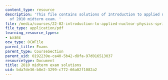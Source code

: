 ```yaml
---
content_type: resource
description: 'This file contains solutions of Introduction to applied nuclear physics
  of 2010 midterm exam. '
file: /media/courses/22-02-introduction-to-applied-nuclear-physics-spring-2012/bda7de36b8e23299c77266a02f1082a2_MIT22_02S12_midterm2010sol.pdf
file_type: application/pdf
learning_resource_types:
- Exams
ocw_type: OCWFile
parent_title: Exams
parent_type: CourseSection
parent_uid: 0192239e-ca40-5b42-d8fa-97d016513037
resourcetype: Document
title: 2010 midterm exam solutions
uid: bda7de36-b8e2-3299-c772-66a02f1082a2
---
```

